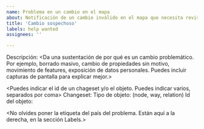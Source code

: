 ```yaml
---
name: Problema en un cambio en el mapa
about: Notificación de un cambio inválido en el mapa que necesita revisión, y validar su eventual reversión.
title: 'Cambio sospechoso'
labels: help wanted
assignees: ''

---
```


Descripción:
<Da una sustentación de por qué es un cambio problemático. Por ejemplo, borrado masivo, cambio de propiedades sin motivo, movimiento de features, exposición de datos personales. Puedes incluir capturas de pantalla para explicar mejor.>

<Puedes indicar el id de un chageset y/o el objeto. Puedes indicar varios, separados por coma>
Changeset:
Tipo de objeto: (node, way, relation)
Id del objeto:

<No olvides poner la etiqueta del país del problema. Están aquí a la derecha, en la sección Labels.>
